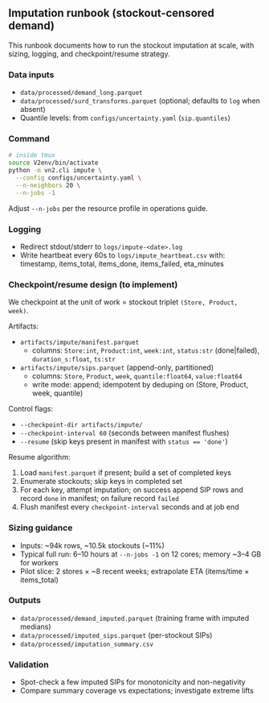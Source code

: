 ## Imputation runbook (stockout-censored demand)

This runbook documents how to run the stockout imputation at scale, with sizing, logging, and checkpoint/resume strategy.

### Data inputs

- `data/processed/demand_long.parquet`
- `data/processed/surd_transforms.parquet` (optional; defaults to `log` when absent)
- Quantile levels: from `configs/uncertainty.yaml` (`sip.quantiles`)

### Command

```bash
# inside tmux
source V2env/bin/activate
python -m vn2.cli impute \
  --config configs/uncertainty.yaml \
  --n-neighbors 20 \
  --n-jobs -1
```

Adjust `--n-jobs` per the resource profile in operations guide.

### Logging

- Redirect stdout/stderr to `logs/impute-<date>.log`
- Write heartbeat every 60s to `logs/impute_heartbeat.csv` with: timestamp, items_total, items_done, items_failed, eta_minutes

### Checkpoint/resume design (to implement)

We checkpoint at the unit of work = stockout triplet `(Store, Product, week)`.

Artifacts:

- `artifacts/impute/manifest.parquet`
  - columns: `Store:int`, `Product:int`, `week:int`, `status:str` (done|failed), `duration_s:float`, `ts:str`
- `artifacts/impute/sips.parquet` (append-only, partitioned)
  - columns: `Store`, `Product`, `week`, `quantile:float64`, `value:float64`
  - write mode: append; idempotent by deduping on (Store, Product, week, quantile)

Control flags:

- `--checkpoint-dir artifacts/impute/`
- `--checkpoint-interval 60` (seconds between manifest flushes)
- `--resume` (skip keys present in manifest with `status == 'done'`)

Resume algorithm:

1. Load `manifest.parquet` if present; build a set of completed keys
2. Enumerate stockouts; skip keys in completed set
3. For each key, attempt imputation; on success append SIP rows and record `done` in manifest; on failure record `failed`
4. Flush manifest every `checkpoint-interval` seconds and at job end

### Sizing guidance

- Inputs: ~94k rows, ~10.5k stockouts (~11%)
- Typical full run: 6–10 hours at `--n-jobs -1` on 12 cores; memory ~3–4 GB for workers
- Pilot slice: 2 stores × ~8 recent weeks; extrapolate ETA (items/time × items_total)

### Outputs

- `data/processed/demand_imputed.parquet` (training frame with imputed medians)
- `data/processed/imputed_sips.parquet` (per-stockout SIPs)
- `data/processed/imputation_summary.csv`

### Validation

- Spot-check a few imputed SIPs for monotonicity and non-negativity
- Compare summary coverage vs expectations; investigate extreme lifts
